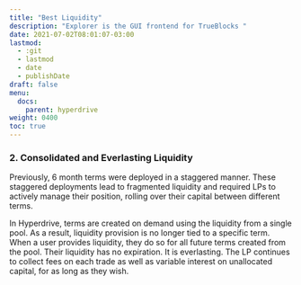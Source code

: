 ```yaml
---
title: "Best Liquidity"
description: "Explorer is the GUI frontend for TrueBlocks "
date: 2021-07-02T08:01:07-03:00
lastmod:
  - :git
  - lastmod
  - date
  - publishDate
draft: false
menu:
  docs:
    parent: hyperdrive
weight: 0400
toc: true
---
```


### 2. Consolidated and Everlasting Liquidity

Previously, 6 month terms were deployed in a staggered manner. These staggered deployments lead to fragmented liquidity and required LPs to actively manage their position, rolling over their capital between different terms.

In Hyperdrive, terms are created on demand using the liquidity from a single pool. As a result, liquidity provision is no longer tied to a specific term. When a user provides liquidity, they do so for all future terms created from the pool. Their liquidity has no expiration. It is everlasting. The LP continues to collect fees on each trade as well as variable interest on unallocated capital, for as long as they wish.

